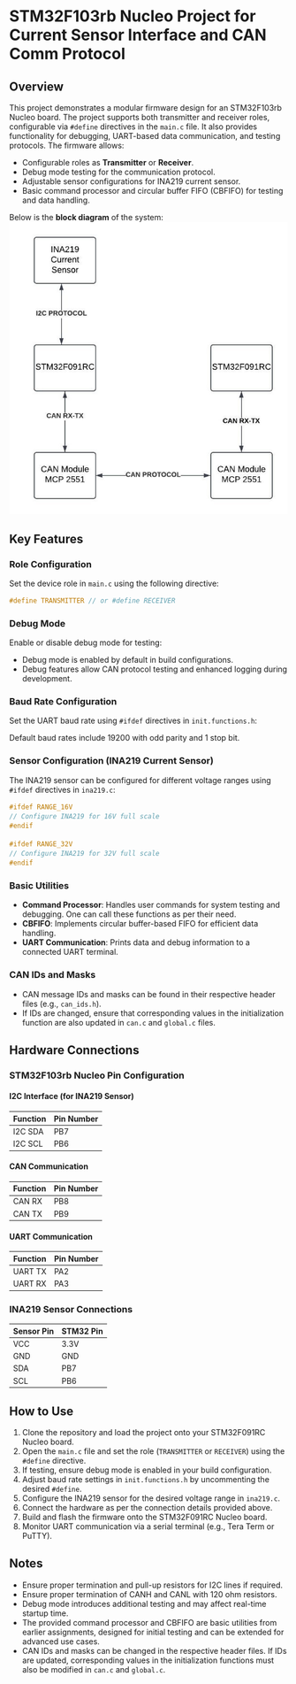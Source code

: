 # STM32F103rb Nucleo Project for Current Sensor Interface and CAN Comm Protocol

## Overview
This project demonstrates a modular firmware design for an STM32F103rb Nucleo board. The project supports both transmitter and receiver roles, configurable via `#define` directives in the `main.c` file. It also provides functionality for debugging, UART-based data communication, and testing protocols. The firmware allows:

- Configurable roles as **Transmitter** or **Receiver**.
- Debug mode testing for the communication protocol.
- Adjustable sensor configurations for INA219 current sensor.
- Basic command processor and circular buffer FIFO (CBFIFO) for testing and data handling.

Below is the **block diagram** of the system:
![System Block Diagram](PES.jpeg)

## Key Features

### Role Configuration
Set the device role in `main.c` using the following directive:

```c
#define TRANSMITTER // or #define RECEIVER
```

### Debug Mode
Enable or disable debug mode for testing:
- Debug mode is enabled by default in build configurations.
- Debug features allow CAN protocol testing and enhanced logging during development.

### Baud Rate Configuration
Set the UART baud rate using `#ifdef` directives in `init.functions.h`:

Default baud rates include 19200 with odd parity and 1 stop bit.

### Sensor Configuration (INA219 Current Sensor)
The INA219 sensor can be configured for different voltage ranges using `#ifdef` directives in `ina219.c`:

```c
#ifdef RANGE_16V
// Configure INA219 for 16V full scale
#endif

#ifdef RANGE_32V
// Configure INA219 for 32V full scale
#endif
```

### Basic Utilities
- **Command Processor**: Handles user commands for system testing and debugging. One can call these functions as per their need.
- **CBFIFO**: Implements circular buffer-based FIFO for efficient data handling.
- **UART Communication**: Prints data and debug information to a connected UART terminal.

### CAN IDs and Masks
- CAN message IDs and masks can be found in their respective header files (e.g., `can_ids.h`).
- If IDs are changed, ensure that corresponding values in the initialization function are also updated in `can.c` and `global.c` files.

## Hardware Connections
### STM32F103rb Nucleo Pin Configuration

#### I2C Interface (for INA219 Sensor)
| Function | Pin Number |
|----------|------------|
| I2C SDA  | PB7        |
| I2C SCL  | PB6        |

#### CAN Communication
| Function | Pin Number |
|----------|------------|
| CAN RX   | PB8      |
| CAN TX   | PB9       |

#### UART Communication
| Function | Pin Number |
|----------|------------|
| UART TX  | PA2        |
| UART RX  | PA3        |

### INA219 Sensor Connections
| Sensor Pin  | STM32 Pin |
|-------------|-----------|
| VCC         | 3.3V      |
| GND         | GND       |
| SDA         | PB7       |
| SCL         | PB6       |

## How to Use

1. Clone the repository and load the project onto your STM32F091RC Nucleo board.
2. Open the `main.c` file and set the role (`TRANSMITTER` or `RECEIVER`) using the `#define` directive.
3. If testing, ensure debug mode is enabled in your build configuration.
4. Adjust baud rate settings in `init.functions.h` by uncommenting the desired `#define`.
5. Configure the INA219 sensor for the desired voltage range in `ina219.c`.
6. Connect the hardware as per the connection details provided above.
7. Build and flash the firmware onto the STM32F091RC Nucleo board.
8. Monitor UART communication via a serial terminal (e.g., Tera Term or PuTTY).

## Notes
- Ensure proper termination and pull-up resistors for I2C lines if required.
- Ensure proper termination of CANH and CANL with 120 ohm resistors.
- Debug mode introduces additional testing and may affect real-time startup time.
- The provided command processor and CBFIFO are basic utilities from earlier assignments, designed for initial testing and can be extended for advanced use cases.
- CAN IDs and masks can be changed in the respective header files. If IDs are updated, corresponding values in the initialization functions must also be modified in `can.c` and `global.c`.
